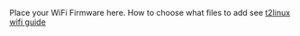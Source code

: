 Place your WiFi Firmware here. How to choose what files to add see [t2linux wifi guide][t2linux-wiki]

[t2linux-wiki]: https://wiki.t2linux.org/guides/wifi/